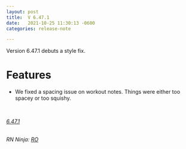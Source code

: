 ```yaml
---
layout: post
title:  V 6.47.1
date:   2021-10-25 11:30:13 -0600
categories: release-note

---
```

Version 6.47.1 debuts a style fix.


# Features

- We fixed a spacing issue on workout notes. Things were either too spacey or too squishy. 

<br/>


*[6.47.1](https://github.com/streetparking/my-streetparking/releases/tag/v6.47.1)*
<br/>
<br/>

_RN Ninja: [RO](https://github.com/robyanna)_
 
 
 